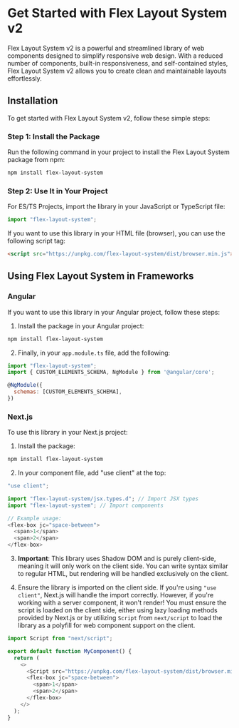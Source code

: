 # Get Started with Flex Layout System v2

Flex Layout System v2 is a powerful and streamlined library of web components designed to simplify responsive web design. With a reduced number of components, built-in responsiveness, and self-contained styles, Flex Layout System v2 allows you to create clean and maintainable layouts effortlessly.

## Installation

To get started with Flex Layout System v2, follow these simple steps:

### Step 1: Install the Package

Run the following command in your project to install the Flex Layout System package from npm:

```bash
npm install flex-layout-system
```

### Step 2: Use It in Your Project

For ES/TS Projects, import the library in your JavaScript or TypeScript file:

```js
import "flex-layout-system";
```

If you want to use this library in your HTML file (browser), you can use the following script tag:

```html
<script src="https://unpkg.com/flex-layout-system/dist/browser.min.js"></script>
```

## Using Flex Layout System in Frameworks

### Angular

If you want to use this library in your Angular project, follow these steps:

1. Install the package in your Angular project:

```bash
npm install flex-layout-system
```

2. Finally, in your `app.module.ts` file, add the following:

```js
import "flex-layout-system";
import { CUSTOM_ELEMENTS_SCHEMA, NgModule } from '@angular/core';

@NgModule({
  schemas: [CUSTOM_ELEMENTS_SCHEMA],
})
```

### Next.js


To use this library in your Next.js project:

1. Install the package:

```bash
npm install flex-layout-system
```

2. In your component file, add "use client" at the top:

```js
"use client"; 

import "flex-layout-system/jsx.types.d"; // Import JSX types
import "flex-layout-system"; // Import components

// Example usage:
<flex-box jc="space-between">
  <span>1</span>
  <span>2</span>
</flex-box>
```

3. **Important**: This library uses Shadow DOM and is purely client-side, meaning it will only work on the client side. You can write syntax similar to regular HTML, but rendering will be handled exclusively on the client.

4. Ensure the library is imported on the client side. If you're using `"use client"`, Next.js will handle the import correctly. However, if you're working with a server component, it won't render! You must ensure the script is loaded on the client side, either using lazy loading methods provided by Next.js or by utilizing `Script` from `next/script` to load the library as a polyfill for web component support on the client.

```js
import Script from "next/script";

export default function MyComponent() {
  return (
    <>
      <Script src="https://unpkg.com/flex-layout-system/dist/browser.min.js" strategy="lazyOnload" />
      <flex-box jc="space-between">
        <span>1</span>
        <span>2</span>
      </flex-box>
    </>
  );
}
```